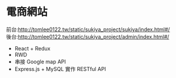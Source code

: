 # 電商網站
前台:http://tomlee0122.tw/static/sukiya_project/sukiya/index.html#/    
後台:http://tomlee0122.tw/static/sukiya_project/admin/index.html#/
* React + Redux 
* RWD
* 串接 Google map API 
* Express.js + MySQL 實作 RESTful API
